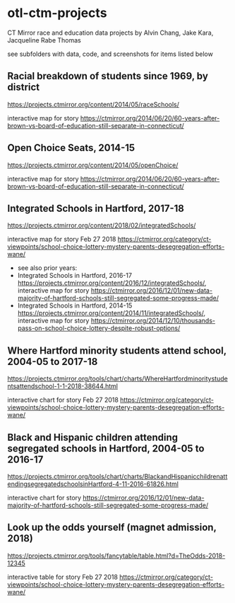 # otl-ctm-projects
CT Mirror race and education data projects by Alvin Chang, Jake Kara, Jacqueline Rabe Thomas

see subfolders with data, code, and screenshots for items listed below

## Racial breakdown of students since 1969, by district
https://projects.ctmirror.org/content/2014/05/raceSchools/

interactive map for story https://ctmirror.org/2014/06/20/60-years-after-brown-vs-board-of-education-still-separate-in-connecticut/

## Open Choice Seats, 2014-15
https://projects.ctmirror.org/content/2014/05/openChoice/

interactive map for story https://ctmirror.org/2014/06/20/60-years-after-brown-vs-board-of-education-still-separate-in-connecticut/

## Integrated Schools in Hartford, 2017-18
https://projects.ctmirror.org/content/2018/02/integratedSchools/

interactive map for story Feb 27 2018 https://ctmirror.org/category/ct-viewpoints/school-choice-lottery-mystery-parents-desegregation-efforts-wane/

- see also prior years:
- Integrated Schools in Hartford, 2016-17 https://projects.ctmirror.org/content/2016/12/integratedSchools/, interactive map for story https://ctmirror.org/2016/12/01/new-data-majority-of-hartford-schools-still-segregated-some-progress-made/
- Integrated Schools in Hartford, 2014-15 https://projects.ctmirror.org/content/2014/11/integratedSchools/, interactive map for story https://ctmirror.org/2014/12/10/thousands-pass-on-school-choice-lottery-despite-robust-options/

## Where Hartford minority students attend school, 2004-05 to 2017-18
https://projects.ctmirror.org/tools/chart/charts/WhereHartfordminoritystudentsattendschool-1-1-2018-38644.html

interactive chart for story Feb 27 2018 https://ctmirror.org/category/ct-viewpoints/school-choice-lottery-mystery-parents-desegregation-efforts-wane/

## Black and Hispanic children attending segregated schools in Hartford, 2004-05 to 2016-17
https://projects.ctmirror.org/tools/chart/charts/BlackandHispanicchildrenattendingsegregatedschoolsinHartford-4-11-2016-61826.html

interactive chart for story https://ctmirror.org/2016/12/01/new-data-majority-of-hartford-schools-still-segregated-some-progress-made/

## Look up the odds yourself (magnet admission, 2018)
https://projects.ctmirror.org/tools/fancytable/table.html?d=TheOdds-2018-12345

interactive table for story Feb 27 2018 https://ctmirror.org/category/ct-viewpoints/school-choice-lottery-mystery-parents-desegregation-efforts-wane/
